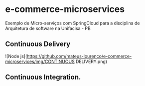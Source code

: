 # e-commerce-microservices
Exemplo de Micro-serviços com SpringCloud para a disciplina de Arquitetura de software na Unifacisa - PB


## Continuous Delivery 
![Node js](https://github.com/mateus-lourenco/e-commerce-microservices/img/CONTINUOUS DELIVERY.png)

## Continuous Integration. 
